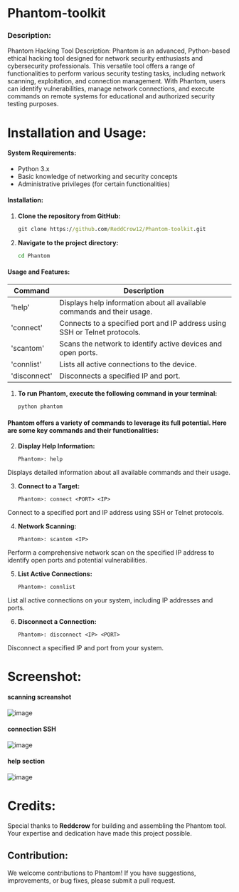 # Phantom-toolkit

### Description:
Phantom Hacking Tool
Description:
Phantom is an advanced, Python-based ethical hacking tool designed for network security enthusiasts and cybersecurity professionals. This versatile tool offers a range of functionalities to perform various security testing tasks, including network scanning, exploitation, and connection management. With Phantom, users can identify vulnerabilities, manage network connections, and execute commands on remote systems for educational and authorized security testing purposes.

# Installation and Usage:

#### System Requirements:
- Python 3.x
- Basic knowledge of networking and security concepts
- Administrative privileges (for certain functionalities)

#### Installation:
1. **Clone the repository from GitHub:**
   ```cmd
   git clone https://github.com/ReddCrow12/Phantom-toolkit.git
2. **Navigate to the project directory:**
   ```cmd
   cd Phantom
#### Usage and Features:

| Command | Description|
|---------------|---------------|
| 'help' | Displays help information about all available commands and their usage.|
| 'connect' | Connects to a specified port and IP address using SSH or Telnet protocols. |
| 'scantom' | Scans the network to identify active devices and open ports. |
| 'connlist' | Lists all active connections to the device. |
|'disconnect' | Disconnects a specified IP and port. |


1. **To run Phantom, execute the following command in your terminal:**
   ```cmd
   python phantom

#### Phantom offers a variety of commands to leverage its full potential. Here are some key commands and their functionalities:

2. **Display Help Information:**
   ```code
   Phantom>: help
Displays detailed information about all available commands and their usage.

3. **Connect to a Target:**
   ```code
   Phantom>: connect <PORT> <IP>
Connect to a specified port and IP address using SSH or Telnet protocols.

4. **Network Scanning:**
   ```code
   Phantom>: scantom <IP>
Perform a comprehensive network scan on the specified IP address to identify open ports and potential vulnerabilities.

5. **List Active Connections:**
    ```code
   Phantom>: connlist
List all active connections on your system, including IP addresses and ports.

6. **Disconnect a Connection:**
    ```code
   Phantom>: disconnect <IP> <PORT>
Disconnect a specified IP and port from your system.

# Screenshot:

#### scanning screanshot
![image](https://github.com/ReddCrow12/Phantom-toolkit/assets/173953884/e708b02f-ab19-4d9c-a5dc-d0b374eedc14)

#### connection SSH
![image](https://github.com/ReddCrow12/Phantom-toolkit/assets/173953884/06ae5fc7-e4c1-48fa-a78e-bd3e1893d6c7)

#### help section
![image](https://github.com/ReddCrow12/Phantom-toolkit/assets/173953884/e913e35a-9675-4024-9518-689f5d10bb22)


# Credits:
Special thanks to **Reddcrow** for building and assembling the Phantom tool. Your expertise and dedication have made this project possible.
## Contribution:
We welcome contributions to Phantom! If you have suggestions, improvements, or bug fixes, please submit a pull request.
